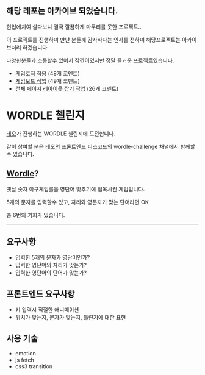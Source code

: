 ## 해당 레포는 아카이브 되었습니다.

현업에치여 살다보니 결국 깔끔하게 마무리를 못한 프로젝트..

이 프로젝트를 진행하며 만난 분들께 감사하다는 인사를 전하며 해당프로젝트는 아카이브처리 하겠습니다.

다양한분들과 소통할수 있어서 잠깐이였지만 정말 즐거운 프로젝트였습니다.

- [게임로직 적용](https://github.com/pksung1/wordle/pull/5) (48개 코멘트)
- [게임보드 작업](https://github.com/pksung1/wordle/pull/3) (49개 코멘트)
- [전체 페이지 레아이웃 잡기 작업](https://github.com/pksung1/wordle/pull/2) (26개 코멘트)


# WORDLE 첼린지

[테오](https://velog.io/@teo)가 진행하는 WORDLE 첼린지에 도전합니다.

같이 참여할 분은 [테오의 프론트엔드 디스코드](https://discord.gg/2pwX6y9dwj)의 wordle-challenge 채널에서 함께할수 있습니다.

## [Wordle](https://www.nytimes.com/games/wordle/index.html)?

옛날 숫자 야구게임룰을 영단어 맞추기에 접목시킨 게임입니다.

5개의 문자를 입력할수 있고, 자리와 영문자가 맞는 단어라면 OK

총 6번의 기회가 있습니다.

---

## 요구사항
- 입력한 5개의 문자가 영단어인가?
- 입력한 영단어의 자리가 맞는가?
- 입력한 영단어의 단어가 맞는가?

## 프론트엔드 요구사항
- 키 입력시 적절한 애니메이션
- 위치가 맞는지, 문자가 맞는지, 틀린지에 대한 표현

## 사용 기술
- emotion
- js fetch
- css3 transition
